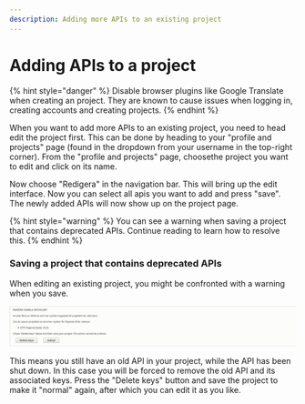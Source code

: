 ```yaml
---
description: Adding more APIs to an existing project
---
```


# Adding APIs to a project

{% hint style="danger" %}
Disable browser plugins like Google Translate when creating an project. They are known to cause issues when logging in, creating accounts and creating projects.
{% endhint %}

When you want to add more APIs to an existing project, you need to head edit the project first. This can be done by heading to your "profile and projects" page \(found in the dropdown from your username in the top-right corner\). From the "profile and projects" page, choosethe project you want to edit and click on its name.

Now choose "Redigera" in the navigation bar. This will bring up the edit interface. Now you can select all apis you want to add and press "save". The newly added APIs will now show up on the project page.

{% hint style="warning" %}
You can see a warning when saving a project that contains deprecated APIs. Continue reading to learn how to resolve this.
{% endhint %}

### Saving a project that contains deprecated APIs

When editing an existing project, you might be confronted with a warning when you save.

![The warning which is shown when your project contains deprecated APIs](../../.gitbook/assets/image%20%2816%29.png)

This means you still have an old API in your project, while the API has been shut down. In this case you will be forced to remove the old API and its associated keys. Press the "Delete keys" button and save the project to make it "normal" again, after which you can edit it as you like. 

